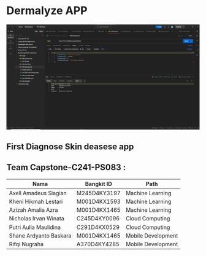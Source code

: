 # Dermalyze APP


<p align="center">
  <img src="https://github.com/irvanwn/Restful-with-java-tugas/blob/main/img-postman-testing/editData.jpg?raw=true" alt="Dashboard main page" width="1000"/><br>
</p>

## First Diagnose Skin deasese app


## Team Capstone-C241-PS083 :

| Nama                   | Bangkit ID   | Path               |
|------------------------|--------------|--------------------|
| Axell Amadeus Siagian  | M245D4KY3197 | Machine Learning   |
| Kheni Hikmah Lestari   | M001D4KX1593 | Machine Learning   |
| Azizah Amalia Azra     | M001D4KX1465 | Machine Learning   |
| Nicholas Irvan Winata  | C245D4KY0096 | Cloud Computing    |
| Putri Aulia Maulidina  | C291D4KX0529 | Cloud Computing    |
| Shane Ardyanto Baskara | M001D4KX1465 | Mobile Development |
| Rifqi Nugraha          | A370D4KY4285 | Mobile Development |
